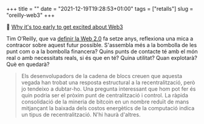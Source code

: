 +++
title = ""
date = "2021-12-19T19:28:53+01:00"
tags = ["retalls"]
slug = "oreilly-web3"
+++

📎 [Why it's too early to get excited about Web3](https://www.oreilly.com/radar/why-its-too-early-to-get-excited-about-web3/)

Tim O’Reilly, que va [definir la Web 2.0](https://www.oreilly.com/pub/a/web2/archive/what-is-web-20.html) fa setze anys, reflexiona una mica a contracor sobre aquest futur possible. S'assembla més a la bombolla de les punt com o a la bombolla financera? Quins punts de contacte té amb el món real o amb necessitats reals, si és que en té? Quina utilitat? Quan explotarà? Què en quedarà?

> Els desenvolupadors de la cadena de blocs creuen que aquesta vegada han trobat una resposta estructural a la recentralització, però jo tendeixo a dubtar-ho. Una pregunta interessant que hom pot fer és quin podria ser el pròxim punt de centralització i control. La ràpida consolidació de la mineria de bitcoin en un nombre reduït de mans mitjançant la baixada dels costos energètics de la computació indica un tipus de recentralització. N'hi haurà d'altres.
